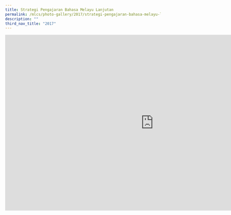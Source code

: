 ```yaml
---
title: Strategi Pengajaran Bahasa Melayu Lanjutan
permalink: /mlcs/photo-gallery/2017/strategi-pengajaran-bahasa-melayu-lanjutan/
description: ""
third_nav_title: "2017"
---
```

<iframe allowfullscreen="true" height="569" width="960" frameborder="0" src="https://docs.google.com/presentation/d/e/2PACX-1vQDzsMyzEunsW3YW7yfyhFUtgMY1BfI6Hqog8p0pJplSDod52b9PM4otQuyONrxUMM1DvJ7NFxopQt1/embed?start=false&amp;loop=false&amp;delayms=3000"></iframe>